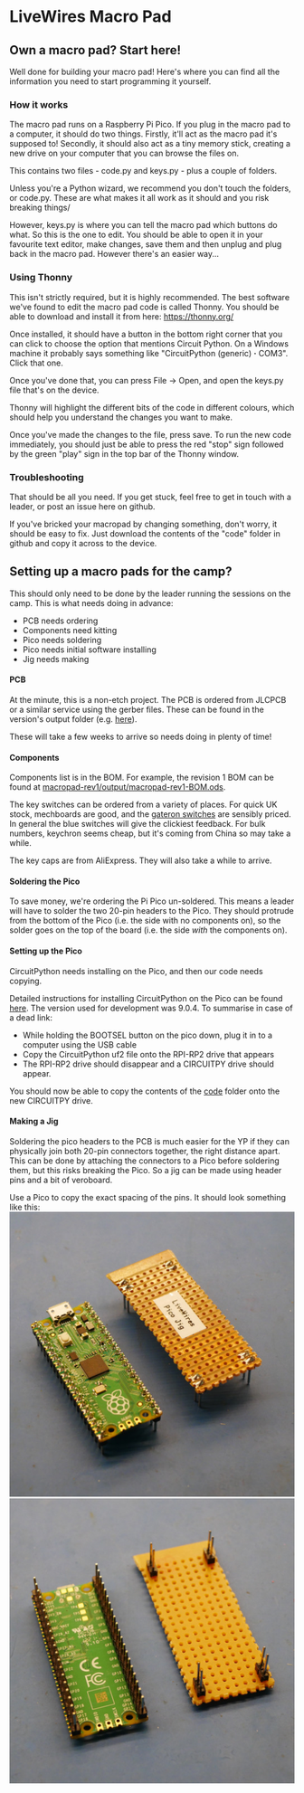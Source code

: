 # LiveWires Macro Pad

## Own a macro pad? Start here!

Well done for building your macro pad! Here's where you can find all the information you need to start programming it yourself.

### How it works

The macro pad runs on a Raspberry Pi Pico. If you plug in the macro pad to a computer, it should do two things. Firstly, it'll act as the macro pad it's supposed to! Secondly, it should also act as a tiny memory stick, creating a new drive on your computer that you can browse the files on.

This contains two files - code.py and keys.py - plus a couple of folders.

Unless you're a Python wizard, we recommend you don't touch the folders, or code.py. These are what makes it all work as it should and you risk breaking things/

However, keys.py is where you can tell the macro pad which buttons do what. So this is the one to edit. You should be able to open it in your favourite text editor, make changes, save them and then unplug and plug back in the macro pad. However there's an easier way...

### Using Thonny

This isn't strictly required, but it is highly recommended. The best software we've found to edit the macro pad code is called Thonny. You should be able to download and install it from here: https://thonny.org/

Once installed, it should have a button in the bottom right corner that you can click to choose the option that mentions Circuit Python. On a Windows machine it probably says something like "CircuitPython (generic)  **·** COM3". Click that one.

Once you've done that, you can press File -> Open, and open the keys.py file that's on the device. 

Thonny will highlight the different bits of the code in different colours, which should help you understand the changes you want to make. 

Once you've made the changes to the file, press save. To run the new code immediately, you should just be able to press the red "stop" sign followed by the green "play" sign in the top bar of the Thonny window.

### Troubleshooting

That should be all you need. If you get stuck, feel free to get in touch with a leader, or post an issue here on github. 

If you've bricked your macropad by changing something, don't worry, it should be easy to fix. Just download the contents of the "code" folder in github and copy it across to the device. 

## Setting up a macro pads for the camp?

This should only need to be done by the leader running the sessions on the camp. This is what needs doing in advance:

* PCB needs ordering
* Components need kitting
* Pico needs soldering
* Pico needs initial software installing
* Jig needs making

#### PCB 

At the minute, this is a non-etch project. The PCB is ordered from JLCPCB or a similar service using the gerber files. These can be found in the version's output folder (e.g. [here](macropad-rev1/output/macropad-rev1.zip)).

These will take a few weeks to arrive so needs doing in plenty of time!

#### Components

Components list is in the BOM. For example, the revision 1 BOM can be found at [macropad-rev1/output/macropad-rev1-BOM.ods](macropad-rev1/output/macropad-rev1-BOM.ods). 

The key switches can be ordered from a variety of places. For quick UK stock, mechboards are good, and the [gateron switches](https://mechboards.co.uk/collections/switches/products/gateron-blue?variant=41710358528205) are sensibly priced. In general the blue switches will give the clickiest feedback. For bulk numbers, keychron seems cheap, but it's coming from China so may take a while. 

The key caps are from AliExpress. They will also take a while to arrive. 

#### Soldering the Pico

To save money, we're ordering the Pi Pico un-soldered. This means a leader will have to solder the two 20-pin headers to the Pico. They should protrude from the bottom of the Pico (i.e. the side with no components on), so the solder goes on the top of the board (i.e. the side _with_ the components on). 

#### Setting up the Pico

CircuitPython needs installing on the Pico, and then our code needs copying. 

Detailed instructions for installing CircuitPython on the Pico can be found [here](https://learn.adafruit.com/getting-started-with-raspberry-pi-pico-circuitpython/circuitpython). The version used for development was 9.0.4. To summarise in case of a dead link:
* While holding the BOOTSEL button on the pico down, plug it in to a computer using the USB cable
* Copy the CircuitPython uf2 file onto the RPI-RP2 drive that appears
* The RPI-RP2 drive should disappear and a CIRCUITPY drive should appear. 

You should now be able to copy the contents of the [code](code) folder onto the new CIRCUITPY drive. 

#### Making a Jig

Soldering the pico headers to the PCB is much easier for the YP if they can physically join both 20-pin connectors together, the right distance apart. This can be done by attaching the connectors to a Pico before soldering them, but this risks breaking the Pico. So a jig can be made using header pins and a bit of veroboard. 

Use a Pico to copy the exact spacing of the pins. It should look something like this:
![Pico jig - top](pico-jig-top.jpg)
![Pico jig - bottom](pico-jig-bottom.jpg)

